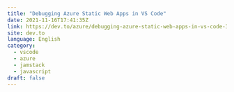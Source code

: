 ```yaml
---
title: "Debugging Azure Static Web Apps in VS Code"
date: 2021-11-16T17:41:35Z
link: https://dev.to/azure/debugging-azure-static-web-apps-in-vs-code-3gmm?utm_medium=RSS&utm_source=news.12bit.vn
site: dev.to
language: English
category:
  - vscode
  - azure
  - jamstack
  - javascript
draft: false
---
```

